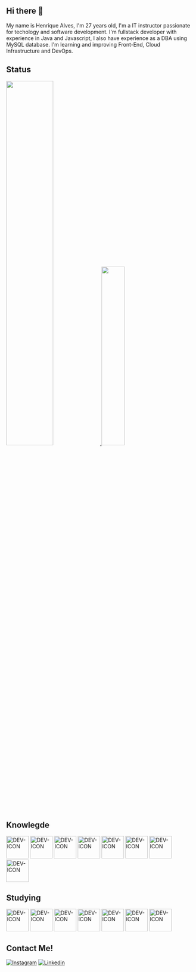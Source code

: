 ## Hi there 👋
My name is Henrique Alves, I'm 27 years old, I'm a IT instructor passionate for techology and software development. I'm fullstack developer with experience in Java and Javascript, I also have experience as a DBA using MySQL database. I'm learning and improving Front-End, Cloud Infrastructure and DevOps. 

## Status
  <div>
  <a href="https://github.com/rickalves/rickalves">
    <img width="50%" src="https://github-readme-stats.vercel.app/api?username=rickalves&show_icons=true&theme=highcontrast"/>
    <img width="35%" src="https://github-readme-stats.vercel.app/api/top-langs/?username=rickalves&theme=highcontrast&layout=compact"/>
  </a>
 </div>
  
## Knowlegde
<div>
  <img title="HTML5" alt="DEV-ICON" height="60" width="60" src="https://cdn.jsdelivr.net/gh/devicons/devicon/icons/html5/html5-original.svg" />
  <img title="CSS3" alt="DEV-ICON" height="60" width="60" src="https://cdn.jsdelivr.net/gh/devicons/devicon/icons/css3/css3-original.svg" />
  <img title="JAVASCRIPT" alt="DEV-ICON" height="60" width="60" src="https://cdn.jsdelivr.net/gh/devicons/devicon/icons/javascript/javascript-original.svg" />
  <img title="NODEJS" alt="DEV-ICON" height="60" width="60" src="https://cdn.jsdelivr.net/gh/devicons/devicon/icons/nodejs/nodejs-original.svg" />
  <img title="BOOTSTRAP" alt="DEV-ICON" height="60" width="60" src="https://cdn.jsdelivr.net/gh/devicons/devicon/icons/bootstrap/bootstrap-plain.svg" />
  <img title="WEBPACK" alt="DEV-ICON" height="60" width="60" src="https://cdn.jsdelivr.net/gh/devicons/devicon/icons/webpack/webpack-original.svg"/>
  <img title="MYSQL" alt="DEV-ICON" height="60" width="60" src="https://cdn.jsdelivr.net/gh/devicons/devicon/icons/mysql/mysql-original.svg" />
  <img title="JAVA" alt="DEV-ICON" height="60" width="60" src="https://cdn.jsdelivr.net/gh/devicons/devicon/icons/java/java-original-wordmark.svg" />
</div>

## Studying
<div>
 <img title="REACT" alt="DEV-ICON" height="60" width="60" src="https://cdn.jsdelivr.net/gh/devicons/devicon/icons/react/react-original.svg" />
  <img title="VUE.JS" alt="DEV-ICON" height="60" width="60" src="https://cdn.jsdelivr.net/gh/devicons/devicon/icons/vuejs/vuejs-original.svg" />
  <img title="AWS" alt="DEV-ICON" height="60" width="60" src="https://cdn.jsdelivr.net/gh/devicons/devicon/icons/amazonwebservices/amazonwebservices-original.svg" />
  <img title="DOCKER" alt="DEV-ICON" height="60" width="60" src="https://cdn.jsdelivr.net/gh/devicons/devicon/icons/docker/docker-plain-wordmark.svg"/>
  <img title="ANGULAR" alt="DEV-ICON" height="60" width="60"  src="https://cdn.jsdelivr.net/gh/devicons/devicon/icons/angularjs/angularjs-plain.svg"/>
  <img title="FLUTTER" alt="DEV-ICON" height="60" width="60"  src="https://cdn.jsdelivr.net/gh/devicons/devicon/icons/flutter/flutter-original.svg"/>
  <img title="PYTHON" alt="DEV-ICON" height="60" width="60"  src="https://cdn.jsdelivr.net/gh/devicons/devicon/icons/python/python-original.svg"/>
  
</div>

## Contact Me!

[![Instagram](https://img.shields.io/badge/Instagram-E4405F?style=for-the-badge&logo=instagram&logoColor=white)](https://www.instagram.com/rick_alves.r/)
[![Linkedin](https://img.shields.io/badge/LinkedIn-0077B5?style=for-the-badge&logo=linkedin&logoColor=white)](https://www.linkedin.com/in/henrique-alves-685a1777/)

